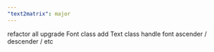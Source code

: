 ```yaml
---
"text2matrix": major
---
```


refactor all
upgrade Font class
add Text class
handle font ascender / descender / etc

